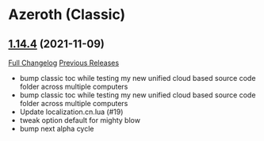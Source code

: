 # <DBM> Azeroth (Classic)

## [1.14.4](https://github.com/DeadlyBossMods/DBM-Classic/tree/1.14.4) (2021-11-09)
[Full Changelog](https://github.com/DeadlyBossMods/DBM-Classic/compare/1.14.3...1.14.4) [Previous Releases](https://github.com/DeadlyBossMods/DBM-Classic/releases)

- bump classic toc while testing my new unified cloud based source code folder across multiple computers  
- bump classic toc while testing my new unified cloud based source code folder across multiple computers  
- Update localization.cn.lua (#19)  
- tweak option default for mighty blow  
- bump next alpha cycle  

